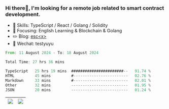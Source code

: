 ### Hi there👋, I'm looking for a remote job related to smart contract development.


- 🔨 Skills: TypeScript / React / Golang / Solidity
- 🎯 Focusing: English Learning & Blockchain & Golang
- ✏️ Blog: [esc\<x\>](https://escx.github.io)
- 💬 Wechat: testyuyu


<!--START_SECTION:waka-->

```rust
From: 11 August 2024 - To: 18 August 2024

Total Time: 27 hrs 36 mins

TypeScript   25 hrs 19 mins  #######################--   91.74 %
HTML         45 mins         #------------------------   02.76 %
Markdown     33 mins         #------------------------   02.01 %
Other        32 mins         -------------------------   01.95 %
JSON         20 mins         -------------------------   01.24 %
```

<!--END_SECTION:waka-->


| <img align="center" src="https://github-readme-stats.vercel.app/api/?username=escX&show_icons=true&theme=buefy&hide_border=true&card_width=500" /> | <img align="center" src="https://github-readme-stats.vercel.app/api/top-langs/?username=escX&layout=compact&theme=buefy&hide_border=true&card_width=500" /> |
| ------------- | ------------- |
